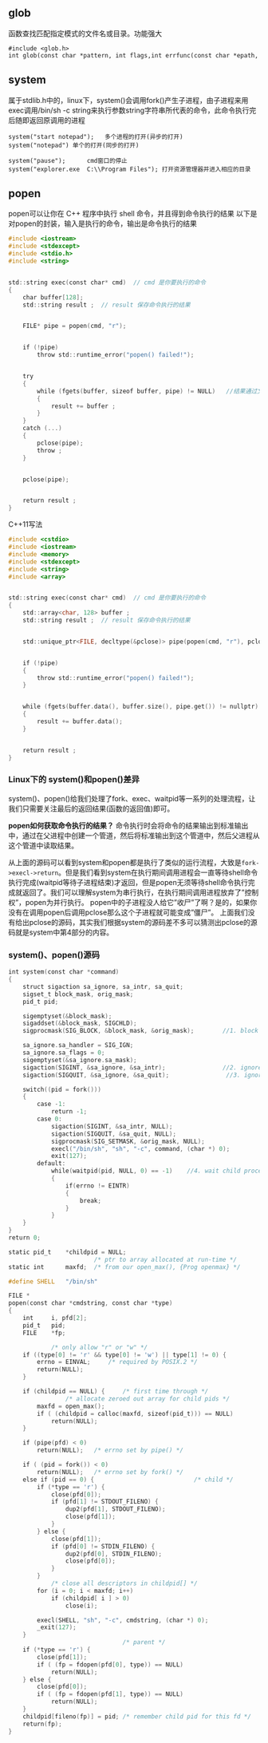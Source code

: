 ## glob  
函数查找匹配指定模式的文件名或目录。功能强大
```
#include <glob.h>
int glob(const char *pattern, int flags,int errfunc(const char *epath, int eerrno),glob_t *pglob);
```


## system
属于stdlib.h中的，linux下，system()会调用fork()产生子进程，由子进程来用exec调用/bin/sh -c string来执行参数string字符串所代表的命令，此命令执行完后随即返回原调用的进程

```
system("start notepad");   多个进程的打开(异步的打开)
system("notepad") 单个的打开(同步的打开)

system("pause");      cmd窗口的停止
system("explorer.exe  C:\\Program Files"); 打开资源管理器并进入相应的目录
```


## popen
popen可以让你在 C++ 程序中执行 shell 命令，并且得到命令执行的结果
以下是对popen的封装，输入是执行的命令，输出是命令执行的结果
```c
#include <iostream>
#include <stdexcept>
#include <stdio.h>
#include <string>


std::string exec(const char* cmd)  // cmd 是你要执行的命令
{
    char buffer[128];
    std::string result ;  // result 保存命令执行的结果


    FILE* pipe = popen(cmd, "r");


    if (!pipe) 
        throw std::runtime_error("popen() failed!");


    try 
    {
        while (fgets(buffer, sizeof buffer, pipe) != NULL)   //结果通过文件描述符进行读取
        {
            result += buffer ;
        }
    } 
    catch (...) 
    {
        pclose(pipe);
        throw ;
    }


    pclose(pipe);


    return result ;
}
```
C++11写法
```c
#include <cstdio>
#include <iostream>
#include <memory>
#include <stdexcept>
#include <string>
#include <array>


std::string exec(const char* cmd)  // cmd 是你要执行的命令
{
    std::array<char, 128> buffer ;
    std::string result ;  // result 保存命令执行的结果


    std::unique_ptr<FILE, decltype(&pclose)> pipe(popen(cmd, "r"), pclose);


    if (!pipe) 
    {
        throw std::runtime_error("popen() failed!");
    }


    while (fgets(buffer.data(), buffer.size(), pipe.get()) != nullptr)  
    {
        result += buffer.data();
    }


    return result ;
}
```

### Linux下的 system()和popen()差异
system()、popen()给我们处理了fork、exec、waitpid等一系列的处理流程，让我们只需要关注最后的返回结果(函数的返回值)即可。

**popen如何获取命令执行的结果？**
命令执行时会将命令的结果输出到标准输出中，通过在父进程中创建一个管道，然后将标准输出到这个管道中，然后父进程从这个管道中读取结果。

从上面的源码可以看到system和popen都是执行了类似的运行流程，大致是`fork->execl->return`。但是我们看到system在执行期间调用进程会一直等待shell命令执行完成(waitpid等待子进程结束)才返回，但是popen无须等待shell命令执行完成就返回了。我们可以理解system为串行执行，在执行期间调用进程放弃了”控制权”，popen为并行执行。
popen中的子进程没人给它”收尸”了啊？是的，如果你没有在调用popen后调用pclose那么这个子进程就可能变成”僵尸”。
上面我们没有给出pclose的源码，其实我们根据system的源码差不多可以猜测出pclose的源码就是system中第4部分的内容。


### system()、popen()源码
```c
int system(const char *command)
{
    struct sigaction sa_ignore, sa_intr, sa_quit;
    sigset_t block_mask, orig_mask;
    pid_t pid;

    sigemptyset(&block_mask);
    sigaddset(&block_mask, SIGCHLD);
    sigprocmask(SIG_BLOCK, &block_mask, &orig_mask);        //1. block SIGCHLD

    sa_ignore.sa_handler = SIG_IGN;
    sa_ignore.sa_flags = 0;
    sigemptyset(&sa_ignore.sa_mask);
    sigaction(SIGINT, &sa_ignore, &sa_intr);                //2. ignore SIGINT signal
    sigaction(SIGQUIT, &sa_ignore, &sa_quit);                //3. ignore SIGQUIT signal

    switch((pid = fork()))
    {
        case -1:
            return -1;
        case 0:
            sigaction(SIGINT, &sa_intr, NULL); 
            sigaction(SIGQUIT, &sa_quit, NULL); 
            sigprocmask(SIG_SETMASK, &orig_mask, NULL);
            execl("/bin/sh", "sh", "-c", command, (char *) 0);
            exit(127);
        default:
            while(waitpid(pid, NULL, 0) == -1)    //4. wait child process exit
            {
                if(errno != EINTR)
                {
                    break;
                }
            }
    }
}
return 0;
```

```c
static pid_t    *childpid = NULL;  
                        /* ptr to array allocated at run-time */  
static int      maxfd;  /* from our open_max(), {Prog openmax} */  

#define SHELL   "/bin/sh"  

FILE *  
popen(const char *cmdstring, const char *type)  
{  
    int     i, pfd[2];  
    pid_t   pid;  
    FILE    *fp;  

            /* only allow "r" or "w" */  
    if ((type[0] != 'r' && type[0] != 'w') || type[1] != 0) {  
        errno = EINVAL;     /* required by POSIX.2 */  
        return(NULL);  
    }  

    if (childpid == NULL) {     /* first time through */  
                /* allocate zeroed out array for child pids */  
        maxfd = open_max();  
        if ( (childpid = calloc(maxfd, sizeof(pid_t))) == NULL)  
            return(NULL);  
    }  

    if (pipe(pfd) < 0)  
        return(NULL);   /* errno set by pipe() */  

    if ( (pid = fork()) < 0)  
        return(NULL);   /* errno set by fork() */  
    else if (pid == 0) {                            /* child */  
        if (*type == 'r') {  
            close(pfd[0]);  
            if (pfd[1] != STDOUT_FILENO) {  
                dup2(pfd[1], STDOUT_FILENO);  
                close(pfd[1]);  
            }  
        } else {  
            close(pfd[1]);  
            if (pfd[0] != STDIN_FILENO) {  
                dup2(pfd[0], STDIN_FILENO);  
                close(pfd[0]);  
            }  
        }  
            /* close all descriptors in childpid[] */  
        for (i = 0; i < maxfd; i++)  
            if (childpid[ i ] > 0)  
                close(i);  

        execl(SHELL, "sh", "-c", cmdstring, (char *) 0);  
        _exit(127);  
    }  
                                /* parent */  
    if (*type == 'r') {  
        close(pfd[1]);  
        if ( (fp = fdopen(pfd[0], type)) == NULL)  
            return(NULL);  
    } else {  
        close(pfd[0]);  
        if ( (fp = fdopen(pfd[1], type)) == NULL)  
            return(NULL);  
    }  
    childpid[fileno(fp)] = pid; /* remember child pid for this fd */  
    return(fp);  
}  
```
